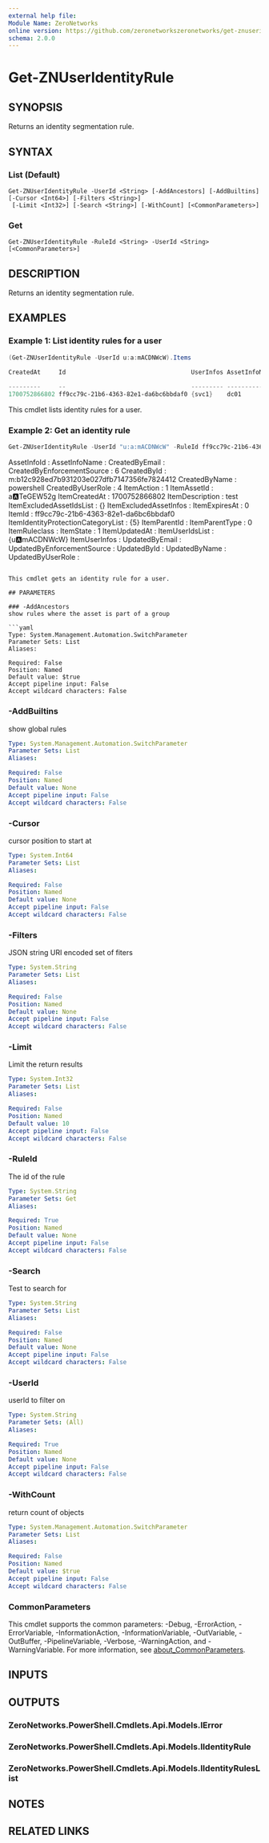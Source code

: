 ```yaml
---
external help file:
Module Name: ZeroNetworks
online version: https://github.com/zeronetworkszeronetworks/get-znuseridentityrule
schema: 2.0.0
---
```


# Get-ZNUserIdentityRule

## SYNOPSIS
Returns an identity segmentation rule.

## SYNTAX

### List (Default)
```
Get-ZNUserIdentityRule -UserId <String> [-AddAncestors] [-AddBuiltins] [-Cursor <Int64>] [-Filters <String>]
 [-Limit <Int32>] [-Search <String>] [-WithCount] [<CommonParameters>]
```

### Get
```
Get-ZNUserIdentityRule -RuleId <String> -UserId <String> [<CommonParameters>]
```

## DESCRIPTION
Returns an identity segmentation rule.

## EXAMPLES

### Example 1: List identity rules for a user
```powershell
(Get-ZNUserIdentityRule -UserId u:a:mACDNWcW).Items

CreatedAt     Id                                   UserInfos AssetInfoName ExcludedAssetInfos IdentityProtectionCategory
                                                                                              List
---------     --                                   --------- ------------- ------------------ --------------------------
1700752866802 ff9cc79c-21b6-4363-82e1-da6bc6bbdaf0 {svc1}    dc01          {}                 {5} 
```

This cmdlet lists identity rules for a user.

### Example 2: Get an identity rule
```powershell
Get-ZNUserIdentityRule -UserId "u:a:mACDNWcW" -RuleId ff9cc79c-21b6-4363-82e1-da6bc6bbdaf0 -Debug
```

AssetInfoId                        : 
AssetInfoName                      : 
CreatedByEmail                     : 
CreatedByEnforcementSource         : 6
CreatedById                        : m:b12c928ed7b931203e027dfb7147356fe7824412
CreatedByName                      : powershell
CreatedByUserRole                  : 4
ItemAction                         : 1
ItemAssetId                        : a:a:TeGEW52g
ItemCreatedAt                      : 1700752866802
ItemDescription                    : test
ItemExcludedAssetIdsList           : {}
ItemExcludedAssetInfos             : 
ItemExpiresAt                      : 0
ItemId                             : ff9cc79c-21b6-4363-82e1-da6bc6bbdaf0
ItemIdentityProtectionCategoryList : {5}
ItemParentId                       : 
ItemParentType                     : 0
ItemRuleclass                      : 
ItemState                          : 1
ItemUpdatedAt                      : 
ItemUserIdsList                    : {u:a:mACDNWcW}
ItemUserInfos                      : 
UpdatedByEmail                     : 
UpdatedByEnforcementSource         : 
UpdatedById                        : 
UpdatedByName                      : 
UpdatedByUserRole                  : 
```

This cmdlet gets an identity rule for a user.

## PARAMETERS

### -AddAncestors
show rules where the asset is part of a group

```yaml
Type: System.Management.Automation.SwitchParameter
Parameter Sets: List
Aliases:

Required: False
Position: Named
Default value: $true
Accept pipeline input: False
Accept wildcard characters: False
```

### -AddBuiltins
show global rules

```yaml
Type: System.Management.Automation.SwitchParameter
Parameter Sets: List
Aliases:

Required: False
Position: Named
Default value: None
Accept pipeline input: False
Accept wildcard characters: False
```

### -Cursor
cursor position to start at

```yaml
Type: System.Int64
Parameter Sets: List
Aliases:

Required: False
Position: Named
Default value: None
Accept pipeline input: False
Accept wildcard characters: False
```

### -Filters
JSON string URI encoded set of fiters

```yaml
Type: System.String
Parameter Sets: List
Aliases:

Required: False
Position: Named
Default value: None
Accept pipeline input: False
Accept wildcard characters: False
```

### -Limit
Limit the return results

```yaml
Type: System.Int32
Parameter Sets: List
Aliases:

Required: False
Position: Named
Default value: 10
Accept pipeline input: False
Accept wildcard characters: False
```

### -RuleId
The id of the rule

```yaml
Type: System.String
Parameter Sets: Get
Aliases:

Required: True
Position: Named
Default value: None
Accept pipeline input: False
Accept wildcard characters: False
```

### -Search
Test to search for

```yaml
Type: System.String
Parameter Sets: List
Aliases:

Required: False
Position: Named
Default value: None
Accept pipeline input: False
Accept wildcard characters: False
```

### -UserId
userId to filter on

```yaml
Type: System.String
Parameter Sets: (All)
Aliases:

Required: True
Position: Named
Default value: None
Accept pipeline input: False
Accept wildcard characters: False
```

### -WithCount
return count of objects

```yaml
Type: System.Management.Automation.SwitchParameter
Parameter Sets: List
Aliases:

Required: False
Position: Named
Default value: $true
Accept pipeline input: False
Accept wildcard characters: False
```

### CommonParameters
This cmdlet supports the common parameters: -Debug, -ErrorAction, -ErrorVariable, -InformationAction, -InformationVariable, -OutVariable, -OutBuffer, -PipelineVariable, -Verbose, -WarningAction, and -WarningVariable. For more information, see [about_CommonParameters](http://go.microsoft.com/fwlink/?LinkID=113216).

## INPUTS

## OUTPUTS

### ZeroNetworks.PowerShell.Cmdlets.Api.Models.IError

### ZeroNetworks.PowerShell.Cmdlets.Api.Models.IIdentityRule

### ZeroNetworks.PowerShell.Cmdlets.Api.Models.IIdentityRulesList

## NOTES

## RELATED LINKS

